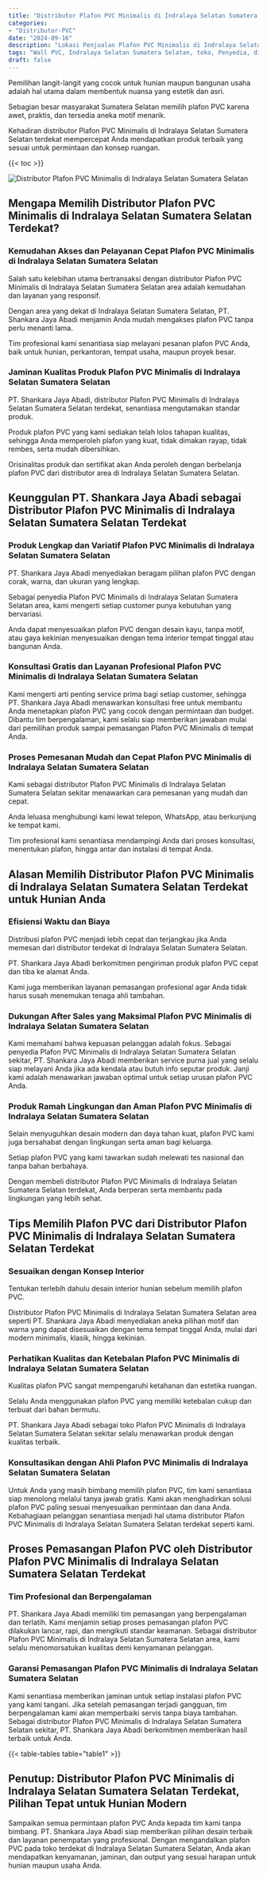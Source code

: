 ```yaml
---
title: "Distributor Plafon PVC Minimalis di Indralaya Selatan Sumatera Selatan"
categories: 
- "Distributor-PVC"
date: "2024-09-16"
description: "Lokasi Penjualan Plafon PVC Minimalis di Indralaya Selatan Sumatera Selatan untuk tempat tinggal, perkantoran, dan gerai. Material berkualitas, variasi motif, pilihan warna menarik, dengan layanan pemasangan oleh teknisi profesional serta garansi resmi!|Layanan penyediaan Plafon PVC Minimalis di Indralaya Selatan Sumatera Selatan bagi keperluan hunian, kantor, maupun gerai, beserta produk berkualitas dan pemasangan oleh tim ahli dan kepastian resmi.|Solusi Plafon PVC Minimalis di Indralaya Selatan Sumatera Selatan yang terpercaya untuk hunian, office, dan ritel, dengan panel unggulan dan pemasangan oleh tim berpengalaman serta kepastian resmi.|Penyediaan Plafon PVC Minimalis di Indralaya Selatan Sumatera Selatan untuk rumah, office, serta ritel, beserta material terbaik dan instalasi oleh teknisi berpengalaman, disertai dengan jaminan resmi.}"
tags: "Wall PVC, Indralaya Selatan Sumatera Selatan, toko, Penyedia, distributor"
draft: false
---
```


Pemilihan langit-langit yang cocok untuk hunian maupun bangunan usaha adalah hal utama dalam membentuk nuansa yang estetik dan asri.

Sebagian besar masyarakat Sumatera Selatan memilih plafon PVC karena awet, praktis, dan tersedia aneka motif menarik.

Kehadiran distributor Plafon PVC Minimalis di Indralaya Selatan Sumatera Selatan terdekat mempercepat Anda mendapatkan produk terbaik yang sesuai untuk permintaan dan konsep ruangan.

{{< toc >}}

![Distributor Plafon PVC Minimalis di Indralaya Selatan Sumatera Selatan](/images/Distributor-PVC/Distributor-Plafon-PVC-Minimalis-di-Indralaya-Selatan-Sumatera-Selatan.png)


## Mengapa Memilih Distributor Plafon PVC Minimalis di Indralaya Selatan Sumatera Selatan Terdekat?

### Kemudahan Akses dan Pelayanan Cepat Plafon PVC Minimalis di Indralaya Selatan Sumatera Selatan

Salah satu kelebihan utama bertransaksi dengan distributor Plafon PVC Minimalis di Indralaya Selatan Sumatera Selatan area adalah kemudahan dan layanan yang responsif.

Dengan area yang dekat di Indralaya Selatan Sumatera Selatan, PT. Shankara Jaya Abadi menjamin Anda mudah mengakses plafon PVC tanpa perlu menanti lama.

Tim profesional kami senantiasa siap melayani pesanan plafon PVC Anda, baik untuk hunian, perkantoran, tempat usaha, maupun proyek besar.

### Jaminan Kualitas Produk Plafon PVC Minimalis di Indralaya Selatan Sumatera Selatan

PT. Shankara Jaya Abadi, distributor Plafon PVC Minimalis di Indralaya Selatan Sumatera Selatan terdekat, senantiasa mengutamakan standar produk.

Produk plafon PVC yang kami sediakan telah lolos tahapan kualitas, sehingga Anda memperoleh plafon yang kuat, tidak dimakan rayap, tidak rembes, serta mudah dibersihkan.

Orisinalitas produk dan sertifikat akan Anda peroleh dengan berbelanja plafon PVC dari distributor area di Indralaya Selatan Sumatera Selatan.

## Keunggulan PT. Shankara Jaya Abadi sebagai Distributor Plafon PVC Minimalis di Indralaya Selatan Sumatera Selatan Terdekat

### Produk Lengkap dan Variatif Plafon PVC Minimalis di Indralaya Selatan Sumatera Selatan

PT. Shankara Jaya Abadi menyediakan beragam pilihan plafon PVC dengan corak, warna, dan ukuran yang lengkap.

Sebagai penyedia Plafon PVC Minimalis di Indralaya Selatan Sumatera Selatan area, kami mengerti setiap customer punya kebutuhan yang bervariasi.

Anda dapat menyesuaikan plafon PVC dengan desain kayu, tanpa motif, atau gaya kekinian menyesuaikan dengan tema interior tempat tinggal atau bangunan Anda.

### Konsultasi Gratis dan Layanan Profesional Plafon PVC Minimalis di Indralaya Selatan Sumatera Selatan

Kami mengerti arti penting service prima bagi setiap customer, sehingga PT. Shankara Jaya Abadi menawarkan konsultasi free untuk membantu Anda menetapkan plafon PVC yang cocok dengan permintaan dan budget. Dibantu tim berpengalaman, kami selalu siap memberikan jawaban mulai dari pemilihan produk sampai pemasangan Plafon PVC Minimalis di tempat Anda.

### Proses Pemesanan Mudah dan Cepat Plafon PVC Minimalis di Indralaya Selatan Sumatera Selatan

Kami sebagai distributor Plafon PVC Minimalis di Indralaya Selatan Sumatera Selatan sekitar menawarkan cara pemesanan yang mudah dan cepat.

Anda leluasa menghubungi kami lewat telepon, WhatsApp, atau berkunjung ke tempat kami.

Tim profesional kami senantiasa mendampingi Anda dari proses konsultasi, menentukan plafon, hingga antar dan instalasi di tempat Anda.

## Alasan Memilih Distributor Plafon PVC Minimalis di Indralaya Selatan Sumatera Selatan Terdekat untuk Hunian Anda

### Efisiensi Waktu dan Biaya

Distribusi plafon PVC menjadi lebih cepat dan terjangkau jika Anda memesan dari distributor terdekat di Indralaya Selatan Sumatera Selatan.

PT. Shankara Jaya Abadi berkomitmen pengiriman produk plafon PVC cepat dan tiba ke alamat Anda.

Kami juga memberikan layanan pemasangan profesional agar Anda tidak harus susah menemukan tenaga ahli tambahan.

### Dukungan After Sales yang Maksimal Plafon PVC Minimalis di Indralaya Selatan Sumatera Selatan

Kami memahami bahwa kepuasan pelanggan adalah fokus. Sebagai penyedia Plafon PVC Minimalis di Indralaya Selatan Sumatera Selatan sekitar, PT. Shankara Jaya Abadi memberikan service purna jual yang selalu siap melayani Anda jika ada kendala atau butuh info seputar produk. Janji kami adalah menawarkan jawaban optimal untuk setiap urusan plafon PVC Anda.

### Produk Ramah Lingkungan dan Aman Plafon PVC Minimalis di Indralaya Selatan Sumatera Selatan

Selain menyuguhkan desain modern dan daya tahan kuat, plafon PVC kami juga bersahabat dengan lingkungan serta aman bagi keluarga.

Setiap plafon PVC yang kami tawarkan sudah melewati tes nasional dan tanpa bahan berbahaya.

Dengan membeli distributor Plafon PVC Minimalis di Indralaya Selatan Sumatera Selatan terdekat, Anda berperan serta membantu pada lingkungan yang lebih sehat.

## Tips Memilih Plafon PVC dari Distributor Plafon PVC Minimalis di Indralaya Selatan Sumatera Selatan Terdekat

### Sesuaikan dengan Konsep Interior

Tentukan terlebih dahulu desain interior hunian sebelum memilih plafon PVC.

Distributor Plafon PVC Minimalis di Indralaya Selatan Sumatera Selatan area seperti PT. Shankara Jaya Abadi menyediakan aneka pilihan motif dan warna yang dapat disesuaikan dengan tema tempat tinggal Anda, mulai dari modern minimalis, klasik, hingga kekinian.

### Perhatikan Kualitas dan Ketebalan Plafon PVC Minimalis di Indralaya Selatan Sumatera Selatan

Kualitas plafon PVC sangat mempengaruhi ketahanan dan estetika ruangan.

Selalu Anda menggunakan plafon PVC yang memiliki ketebalan cukup dan terbuat dari bahan bermutu.

PT. Shankara Jaya Abadi sebagai toko Plafon PVC Minimalis di Indralaya Selatan Sumatera Selatan sekitar selalu menawarkan produk dengan kualitas terbaik.

### Konsultasikan dengan Ahli Plafon PVC Minimalis di Indralaya Selatan Sumatera Selatan

Untuk Anda yang masih bimbang memilih plafon PVC, tim kami senantiasa siap menolong melalui tanya jawab gratis. Kami akan menghadirkan solusi plafon PVC paling sesuai menyesuaikan permintaan dan dana Anda. Kebahagiaan pelanggan senantiasa menjadi hal utama distributor Plafon PVC Minimalis di Indralaya Selatan Sumatera Selatan terdekat seperti kami.

## Proses Pemasangan Plafon PVC oleh Distributor Plafon PVC Minimalis di Indralaya Selatan Sumatera Selatan Terdekat

### Tim Profesional dan Berpengalaman

PT. Shankara Jaya Abadi memiliki tim pemasangan yang berpengalaman dan terlatih. Kami menjamin setiap proses pemasangan plafon PVC dilakukan lancar, rapi, dan mengikuti standar keamanan. Sebagai distributor Plafon PVC Minimalis di Indralaya Selatan Sumatera Selatan area, kami selalu menomorsatukan kualitas demi kenyamanan pelanggan.

### Garansi Pemasangan Plafon PVC Minimalis di Indralaya Selatan Sumatera Selatan

Kami senantiasa memberikan jaminan untuk setiap instalasi plafon PVC yang kami tangani. Jika setelah pemasangan terjadi gangguan, tim berpengalaman kami akan memperbaiki servis tanpa biaya tambahan. Sebagai distributor Plafon PVC Minimalis di Indralaya Selatan Sumatera Selatan sekitar, PT. Shankara Jaya Abadi berkomitmen memberikan hasil terbaik untuk Anda.

{{< table-tables table="table1" >}}

## Penutup: Distributor Plafon PVC Minimalis di Indralaya Selatan Sumatera Selatan Terdekat, Pilihan Tepat untuk Hunian Modern

Sampaikan semua permintaan plafon PVC Anda kepada tim kami tanpa bimbang. PT. Shankara Jaya Abadi siap memberikan pilihan desain terbaik dan layanan penempatan yang profesional. Dengan mengandalkan plafon PVC pada toko terdekat di Indralaya Selatan Sumatera Selatan, Anda akan mendapatkan kenyamanan, jaminan, dan output yang sesuai harapan untuk hunian maupun usaha Anda.